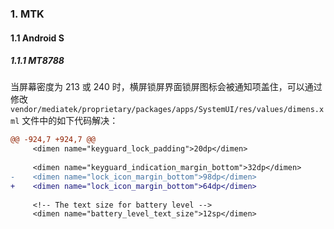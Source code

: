 ### 1. MTK

#### 1.1 Android S

##### 1.1.1 MT8788

当屏幕密度为 213 或 240 时，横屏锁屏界面锁屏图标会被通知项盖住，可以通过修改 `vendor/mediatek/proprietary/packages/apps/SystemUI/res/values/dimens.xml` 文件中的如下代码解决：

```diff
@@ -924,7 +924,7 @@
     <dimen name="keyguard_lock_padding">20dp</dimen>
 
     <dimen name="keyguard_indication_margin_bottom">32dp</dimen>
-    <dimen name="lock_icon_margin_bottom">98dp</dimen>
+    <dimen name="lock_icon_margin_bottom">64dp</dimen>
 
     <!-- The text size for battery level -->
     <dimen name="battery_level_text_size">12sp</dimen>
```

